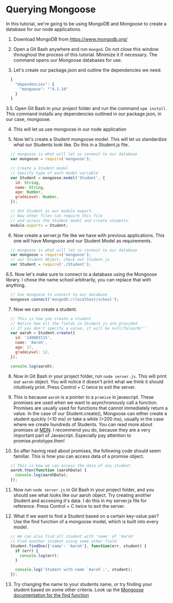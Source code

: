 # Querying Mongoose

In this tutorial, we're going to be using MongoDB and
Mongoose to create a database for our node applications.

1. Download MongoDB from https://www.mongodb.org/

2. Open a Git Bash anywhere and run `mongod`. Do not
close this window throughout the process of this tutorial.
Minimize it if necessary. The command opens our Mongoose
databases for use.

3. Let's create our package.json and outline the 
dependencies we need.

```javascript
  {
    "dependencies": {
      "mongoose": "^4.1.10"
    }
  }
```

3.5. Open Git Bash in your project folder and run the
command `npm install`. This command installs any dependencies
outlined in our package.json, in our case, mongoose.

4. This will let us use mongoose in our node application

5. Now let's create a Student mongoose model. This will
let us standardize what our Students look like. Do this
in a Student.js file.

```javascript
  // mongoose is what will let us connect to our database
  var mongoose = require('mongoose');

  // Create a Student model
  // Specify type of each model variable
  var Student = mongoose.model('Student', {
    id: String,
    name: String,
    age: Number,
    gradeLevel: Number,
  });

  // Set Student as our module export.
  // Now other files can require this file 
  // and access the Student model and create students.
  module.exports = Student;
```

6. Now create a server.js file like we have with previous
applications. This one will have Mongoose and our Student
Model as requirements.

```javascript
  // mongoose is what will let us connect to our database
  var mongoose = require('mongoose');
  // our Student Object, check out Student.js
  var Student = require('./Student');
```

6.5. Now let's make sure to connect to a database using the Mongoose library. I chose the name school arbitrarily, you can replace that with anything.

```javascript
  // Use mongoose to connect to our database
  mongoose.connect('mongodb://localhost/school');
```

7. Now we can create a student.

```javascript
  // This is how you create a student
  // Notice how all the fields in Student.js are provided
  // If you don't specify a value, it will be null/false/0/''
  var aaroh = Student.create({
    id: '149003115',
    name: 'Aaroh',
    age: 17,
    gradeLevel: 12,
  });

  console.log(aaroh);
```

8. Now in Git Bash in your project folder, run `node server.js`.
This will print our `aaroh` object. You will notice it doesn't 
print what we think it should intuitively print. Press
Control + C twice to exit the server.

9. This is because `aaroh` is a pointer to a `promise` in
javascript. These promises are used when we want to asynchronously
call a function. Promises are usually used for functions that cannot
immediately return a value. In the case of our Student.create(),
Mongoose can either create a student quickly (<10 ms) or take a
while (>200 ms), usually in the case where we create hundreds of
Students. You can read more about promises at
[MDN](https://developer.mozilla.org/en-US/docs/Web/JavaScript/Reference/Global_Objects/Promise).
I recommend you do, because they are a very important part of
Javascript. Especially pay attention to promise.prototype.then!

10. So after having read about promises, the following code should
seem familiar. This is how you can access data of a promise object.

```javascript
  // This is how we can access the data of any student
  aaroh.then(function (aarohData) {
    console.log(aarohData);
  });
```

11. Now run `node server.js` in Git Bash in your project folder, 
and you should see what looks like our aaroh object. Try creating
another Student and accessing it's data. I do this in my server.js
file for reference. Press Control + C twice to exit the server.

12. What if we want to find a Student based on a certain key-value
pair? Use the find function of a mongoose model, which is built
into every model.

```javascript
  // We can also find all student with 'name' of 'Aaroh'
  // Find another student using some other field
  Student.findOne({'name': 'Aaroh'}, function(err, student) {
    if (err) {
      console.log(err);
    }

    console.log('Student with name `Aaroh`:', student);
  });
```

13. Try changing the name to your students name, or try finding
your student based on some other criteria. Look up the [Mongoose documentation for the find function](http://mongoosejs.com/docs/queries.html)